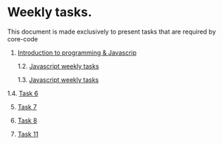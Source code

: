 # Weekly tasks.

This document is made exclusively to present tasks that are required by core-code

1. [Introduction to programming & Javascrip](https://github.com/wisdown/core-code-from-scratch-readme/blob/main/Challeng-weeks/week-1.md)

    1.2. [Javascript weekly tasks](https://github.com/wisdown/core-code-from-scratch-readme/blob/main/Challeng-weeks/week-2.md)

    1.3. [Javascript weekly tasks](https://github.com/wisdown/core-code-from-scratch-readme/blob/main/Challeng-weeks/week-3.md)

1.4. [Task 6](https://github.com/wisdown/core-code-from-scratch-readme/blob/main/Challeng-weeks/week-6.md)

5. [Task 7](https://github.com/wisdown/core-code-from-scratch-readme/blob/main/Challeng-weeks/week-7.md)

6. [Task 8](https://github.com/wisdown/core-code-from-scratch-readme/blob/main/Challeng-weeks/week-8.md)

11. [Task 11](https://github.com/wisdown/core-code-from-scratch-readme/blob/main/Challeng-weeks/week-11.md)
